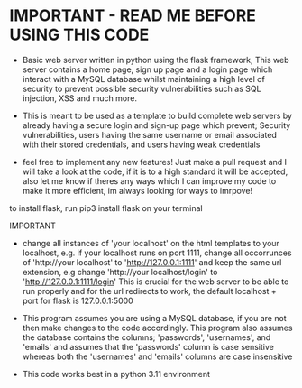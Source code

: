 # IMPORTANT - READ ME BEFORE USING THIS CODE
- Basic web server written in python using the flask framework, 
 This web server contains a home page, sign up page and a login page which interact with a MySQL database
 whilst maintaining a high level of security to prevent possible security vulnerabilities such as SQL injection, XSS and much more.

- This is meant to be used as a template to build complete web servers by already having a secure login and sign-up page which prevent;
 Security vulnerabilities, users having the same username or email associated with their stored credentials, and users having weak credentials

- feel free to implement any new features! Just make a pull request and I will take a look at the code, if it is to a high standard it will be accepted,
  also let me know if theres any ways which I can improve my code to make it more efficient, im always looking for ways to imrpove!
  
to install flask, run pip3 install flask on your terminal

IMPORTANT

- change all instances of 'your localhost' on the html templates to your localhost,
  e.g. if your localhost runs on port 1111, change all occorrunces of 'http://your localhost' to 'http://127.0.0.1:1111'
  and keep the same url extension, e.g change 'http://your localhost/login' to 'http://127.0.0.1:1111/login'
  This is crucial for the web server to be able to run properly and for the url redirects to work,
  the default localhost + port for flask is 127.0.0.1:5000

- This program assumes you are using a MySQL database, if you are not then make changes to the code accordingly.
  This program also assumes the database contains the columns; 'passwords', 'usernames', and 'emails' and assumes
  that the 'passwords' column is case sensitive whereas both the 'usernames' and 'emails' columns are case insensitive
  
- This code works best in a python 3.11 environment
